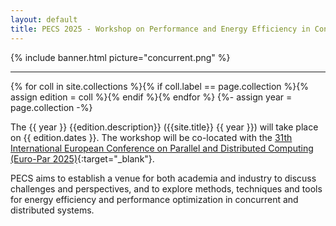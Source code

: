 ```yaml
---
layout: default
title: PECS 2025 - Workshop on Performance and Energy Efficiency in Concurrent and Distributed Systems
---
```


{% include banner.html picture="concurrent.png" %}<!-- @IGNORE PREVIOUS: link -->

---

{% for coll in site.collections %}{% if coll.label == page.collection %}{% assign edition = coll %}{% endif %}{% endfor %}
{%- assign year = page.collection -%}

The {{ year }} {{edition.description}} ({{site.title}} {{ year }}) will take place on {{ edition.dates }}. The workshop will be co-located with the [ 31th International European Conference on Parallel and Distributed Computing (Euro-Par 2025)](https://2025.euro-par.org/){:target="_blank"}.

PECS aims to establish a venue for both academia and industry to discuss challenges and perspectives, and to explore methods, techniques and tools for energy efficiency and performance optimization in concurrent and distributed systems.
